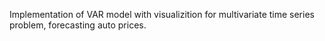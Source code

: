Implementation of VAR model with visualizition for multivariate time series problem, forecasting auto prices.
